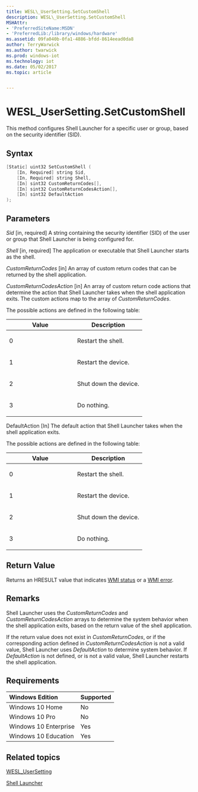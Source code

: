 ```yaml
---
title: WESL\_UserSetting.SetCustomShell
description: WESL\_UserSetting.SetCustomShell
MSHAttr:
- 'PreferredSiteName:MSDN'
- 'PreferredLib:/library/windows/hardware'
ms.assetid: 09fa040b-0fa1-4886-bfdd-8614eead0da8
author: TerryWarwick
ms.author: twarwick
ms.prod: windows-iot
ms.technology: iot
ms.date: 05/02/2017
ms.topic: article


---
```

# WESL\_UserSetting.SetCustomShell

This method configures Shell Launcher for a specific user or group, based on the security identifier (SID).

## Syntax

```powershell
[Static] uint32 SetCustomShell (
    [In, Required] string Sid,
    [In, Required] string Shell,
    [In] sint32 CustomReturnCodes[],
    [In] sint32 CustomReturnCodesAction[],
    [In] sint32 DefaultAction
);
```

## Parameters

<a href="" id="sid"></a>*Sid*
\[in, required\] A string containing the security identifier (SID) of the user or group that Shell Launcher is being configured for.

<a href="" id="shell"></a>*Shell*
\[in, required\] The application or executable that Shell Launcher starts as the shell.

<a href="" id="customreturncodes"></a>*CustomReturnCodes*
\[in\] An array of custom return codes that can be returned by the shell application.

<a href="" id="customreturncodesaction"></a>*CustomReturnCodesAction*
\[in\] An array of custom return code actions that determine the action that Shell Launcher takes when the shell application exits. The custom actions map to the array of *CustomReturnCodes*.

The possible actions are defined in the following table:

<table>
<colgroup>
<col width="50%" />
<col width="50%" />
</colgroup>
<thead>
<tr class="header">
<th>Value</th>
<th>Description</th>
</tr>
</thead>
<tbody>
<tr class="odd">
<td><p>0</p></td>
<td><p>Restart the shell.</p></td>
</tr>
<tr class="even">
<td><p>1</p></td>
<td><p>Restart the device.</p></td>
</tr>
<tr class="odd">
<td><p>2</p></td>
<td><p>Shut down the device.</p></td>
</tr>
<tr class="even">
<td><p>3</p></td>
<td><p>Do nothing.</p></td>
</tr>
</tbody>
</table>

<a href="" id="defaultaction"></a>DefaultAction
\[In\] The default action that Shell Launcher takes when the shell application exits.

The possible actions are defined in the following table:

<table>
<colgroup>
<col width="50%" />
<col width="50%" />
</colgroup>
<thead>
<tr class="header">
<th>Value</th>
<th>Description</th>
</tr>
</thead>
<tbody>
<tr class="odd">
<td><p>0</p></td>
<td><p>Restart the shell.</p></td>
</tr>
<tr class="even">
<td><p>1</p></td>
<td><p>Restart the device.</p></td>
</tr>
<tr class="odd">
<td><p>2</p></td>
<td><p>Shut down the device.</p></td>
</tr>
<tr class="even">
<td><p>3</p></td>
<td><p>Do nothing.</p></td>
</tr>
</tbody>
</table>

## Return Value

Returns an HRESULT value that indicates [WMI status](/windows/win32/wmisdk/wmi-non-error-constants) or a [WMI error](/windows/win32/wmisdk/wmi-error-constants).

## Remarks

Shell Launcher uses the *CustomReturnCodes* and *CustomReturnCodesAction* arrays to determine the system behavior when the shell application exits, based on the return value of the shell application.

If the return value does not exist in *CustomReturnCodes*, or if the corresponding action defined in *CustomReturnCodesAction* is not a valid value, Shell Launcher uses *DefaultAction* to determine system behavior. If *DefaultAction* is not defined, or is not a valid value, Shell Launcher restarts the shell application.

## Requirements

| Windows Edition       | Supported |
|:----------------------|:----------|
| Windows 10 Home       | No        |
| Windows 10 Pro        | No        |
| Windows 10 Enterprise | Yes       |
| Windows 10 Education  | Yes       |

## Related topics

[WESL\_UserSetting](wesl-usersetting.md)

[Shell Launcher](shell-launcher.md)